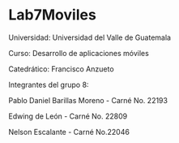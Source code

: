 # Lab7Moviles

Universidad: Universidad del Valle de Guatemala

Curso: Desarrollo de aplicaciones móviles

Catedrático: Francisco Anzueto

Integrantes del grupo 8:

Pablo Daniel Barillas Moreno - Carné No. 22193

Edwing de León - Carné No. 22809

Nelson Escalante - Carné No.22046

